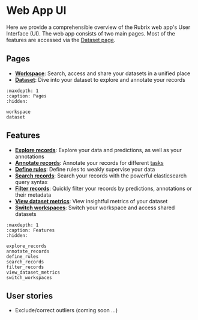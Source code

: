 # Web App UI

Here we provide a comprehensible overview of the Rubrix web app's User Interface (UI).
The web app consists of two main pages.
Most of the features are accessed via the [Dataset page](dataset.rst).

## Pages

- [**Workspace**](workspace.md): Search, access and share your datasets in a unified place
- [**Dataset**](dataset.rst): Dive into your dataset to explore and annotate your records

```{toctree}
:maxdepth: 1
:caption: Pages
:hidden:

workspace
dataset
```

## Features

- [**Explore records**](explore_records.rst): Explore your data and predictions, as well as your annotations
- [**Annotate records**](annotate_records.rst): Annotate your records for different [tasks](../../guides/task_examples.ipynb)
- [**Define rules**](define_rules.rst): Define rules to weakly supervise your data
- [**Search records**](search_records.rst): Search your records with the powerful elasticsearch query syntax
- [**Filter records**](filter_records.rst): Quickly filter your records by predictions, annotations or their metadata
- [**View dataset metrics**](view_dataset_metrics.rst): View insightful metrics of your dataset
- [**Switch workspaces**](switch_workspaces.rst): Switch your workspace and access shared datasets

```{toctree}
:maxdepth: 1
:caption: Features
:hidden:

explore_records
annotate_records
define_rules
search_records
filter_records
view_dataset_metrics
switch_workspaces
```

## User stories

- Exclude/correct outliers (coming soon ...)
